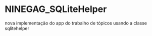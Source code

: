 # NINEGAG_SQLiteHelper
nova implementação do app do trabalho de tópicos usando a classe sqlitehelper
